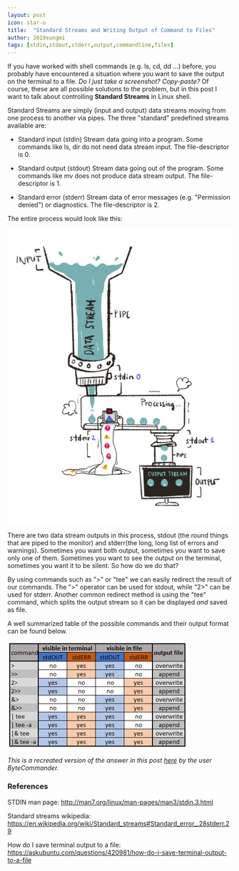 ```yaml
---
layout: post
icon: star-o
title:  "Standard Streams and Writing Output of Command to Files"
author: 2019sungmi
tags: [stdin,stdout,stderr,output,commandline,files]
---
```


If you have worked with shell commands (e.g. ls, cd, dd ...) before, you probably have encountered a situation where you want to save the output on the terminal to a file. _Do I just take a screenshot?_ _Copy-paste?_ Of course, these are all possible solutions to the problem, but in this post I want to talk about controlling **Standard Streams** in Linux shell. 

Standard Streams are simply (input and output) data streams moving from one process to another via pipes. The three "standard" predefined streams available are:

* Standard input (stdin)
Stream data going into a program. Some commands like ls, dir do not need data stream input. The file-descriptor is 0.

* Standard output (stdout)
Stream data going out of the program. Some commands like mv does not produce data stream output. The file-descriptor is 1.

* Standard error (stderr)
Stream data of error messages (e.g. "Permission denied") or diagnostics. The file-descriptor is 2.

The entire process would look like this:

![std_flow](/img/blog/std_flow.jpg)

There are two data stream outputs in this process, stdout (the round things that are piped to the monitor) and stderr(the long, long list of errors and warnings). Sometimes you want both output, sometimes you want to save only one of them. Sometimes you want to see the output on the terminal, sometimes you want it to be silent. So how do we do that?

By using commands such as ">" or "tee" we can easily redirect the result of our commands. The ">" operator can be used for stdout, while "2>" can be used for stderr. Another common redirect method is using the "tee" command, which splits the output stream so it can be displayed _and_ saved as file.

A well summarized table of the possible commands and their output format can be found below.

![std_table](/img/blog/std_table.png)

_This is a recreated version of the answer in this post [here](https://askubuntu.com/questions/420981/how-do-i-save-terminal-output-to-a-file) by the user ByteCommander._

### References

STDIN man page:
http://man7.org/linux/man-pages/man3/stdin.3.html

Standard streams wikipedia:
https://en.wikipedia.org/wiki/Standard_streams#Standard_error_.28stderr.29

How do I save terminal output to a file:
https://askubuntu.com/questions/420981/how-do-i-save-terminal-output-to-a-file
